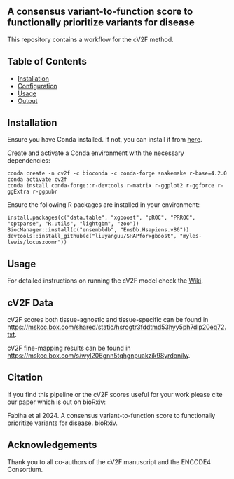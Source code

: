 ## A consensus variant-to-function score to functionally prioritize variants for disease

This repository contains a workflow for the cV2F method.


## Table of Contents

- [Installation](#installation)
- [Configuration](#configuration)
- [Usage](#usage)
- [Output](#output)


## Installation

Ensure you have Conda installed. If not, you can install it from [here](https://docs.conda.io/projects/conda/en/latest/user-guide/install/index.html).

Create and activate a Conda environment with the necessary dependencies:

```
conda create -n cv2f -c bioconda -c conda-forge snakemake r-base=4.2.0
conda activate cv2f
conda install conda-forge::r-devtools r-matrix r-ggplot2 r-ggforce r-ggExtra r-ggpubr
```

Ensure the following R packages are installed in your environment:

```
install.packages(c("data.table", "xgboost", "pROC", "PRROC", "optparse", "R.utils", "lightgbm", "zoo"))
BiocManager::install(c("ensembldb", "EnsDb.Hsapiens.v86"))
devtools::install_github(c("liuyanguu/SHAPforxgboost", "myles-lewis/locuszoomr"))
```

## Usage

For detailed instructions on running the cV2F model check the [Wiki](https://github.com/Deylab999MSKCC/cv2f/wiki).

## cV2F Data

cV2F scores both tissue-agnostic and tissue-specific can be found in https://mskcc.box.com/shared/static/hsrogtr3fddtmd53hyy5ph7dlp20eq72.txt.

cV2F fine-mapping results can be found in https://mskcc.box.com/s/wyl206gnn5tqhgnpuakzik98yrdonilw.

## Citation

If you find this pipeline or the cV2F scores useful for your work please cite our paper which is out on bioRxiv:

Fabiha et al 2024. A consensus variant-to-function score to functionally prioritize variants for disease. bioRxiv.

## Acknowledgements
Thank you to all co-authors of the cV2F manuscript and the ENCODE4 Consortium.
